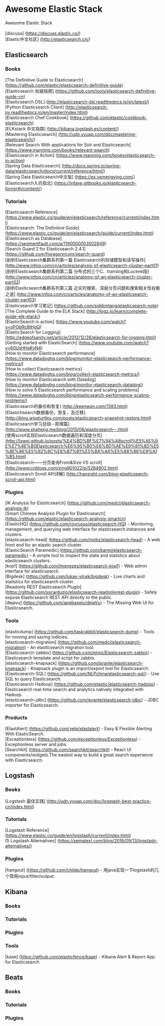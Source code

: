 # Awesome Elastic Stack
Awesome Elastic Stack <br /><br />
[discuss] (https://discuss.elastic.co/) <br />
[Elastic中文社区] (http://elasticsearch.cn/) <br />

## Elasticsearch

### Books
[The Definitive Guide to Elasticsearch] (https://github.com/elastic/elasticsearch-definitive-guide) <br />
[Elasticsearch 权威指南] (https://github.com/looly/elasticsearch-definitive-guide-cn) <br />
[Elasticsearch DSL] (http://elasticsearch-dsl.readthedocs.io/en/latest/) <br />
[Python Elasticsearch Client] (http://elasticsearch-py.readthedocs.io/en/master/index.html) <br />
[Elasticsearch Chef Cookbook] (https://github.com/elastic/cookbook-elasticsearch) <br />
[ELKstack 中文指南] (http://kibana.logstash.es/content/) <br />
[Mastering Elasticsearch] (http://udn.yyuap.com/doc/mastering-elasticsearch/) <br />
[Relevant Search With applications for Solr and Elasticsearch] (https://www.manning.com/books/relevant-search) <br />
[Elasticsearch in Action] (https://www.manning.com/books/elasticsearch-in-action) <br />
[Spring Data Elasticsearch] (http://docs.spring.io/spring-data/elasticsearch/docs/current/reference/html/) <br />
[Spring Data Elasticsearch中文版] (https://es.yemengying.com/) <br />
[Elasticsearch入坑指北] (https://infaye.gitbooks.io/elasticsearch-fornorth/content/) <br />

### Tutorials
[Elasticsearch Reference] (https://www.elastic.co/guide/en/elasticsearch/reference/current/index.html) <br />
[Elasticsearch: The Definitive Guide] (https://www.elastic.co/guide/en/elasticsearch/guide/current/index.html) <br />
[Elasticsearch as Database] (https://segmentfault.com/a/1190000003502849) <br />
[Search Guard 2 for Elasticsearch 2.4.1] (https://github.com/floragunncom/search-guard) <br />
[剖析Elasticsearch集群系列第一篇 Elasticsearch的存储模型和读写操作] (http://www.infoq.com/cn/articles/analysis-of-elasticsearch-cluster-part01) <br />
[剖析Elasticsearch集群系列第二篇 分布式的三个C、translog和Lucene段] (http://www.infoq.com/cn/articles/anatomy-of-an-elasticsearch-cluster-part02) <br />
[剖析Elasticsearch集群系列第三篇 近实时搜索、深层分页问题和搜索相关性权衡之道] (http://www.infoq.com/cn/articles/anatomy-of-an-elasticsearch-cluster-part03) <br />
[Elasticsearch学习笔记] (https://github.com/siddontang/elasticsearch-note) <br />
[The Complete Guide to the ELK Stack] (http://logz.io/learn/complete-guide-elk-stack/) <br />
[ElasticSearch in action] (https://www.youtube.com/watch?v=oPObRc8tHgQ) <br />
[ElasticSearch for Logging] (http://edgeofsanity.net/article/2012/12/26/elasticsearch-for-logging.html) <br />
[Getting started with ElasticSearch] (https://www.youtube.com/watch?v=60UsHHsKyN4) <br />
[How to monitor Elasticsearch performance] (https://www.datadoghq.com/blog/monitor-elasticsearch-performance-metrics/) <br />
[How to collect Elasticsearch metrics] (https://www.datadoghq.com/blog/collect-elasticsearch-metrics/) <br />
[How to monitor Elasticsearch with Datadog] (https://www.datadoghq.com/blog/monitor-elasticsearch-datadog/) <br />
[How to solve 5 Elasticsearch performance and scaling problems] (https://www.datadoghq.com/blog/elasticsearch-performance-scaling-problems/) <br />
[Elasticsearch的备份和恢复] (http://keenwon.com/1393.html) <br />
[Elastichsearch数据备份，恢复，及迁移] (http://blog.wiseturtles.com/posts/elasticsearch-snapshot-restore.html) <br />
[Elasticsearch学习总结--原理篇] (http://www.shaheng.me/blog/2015/06/elasticsearch--.html) <br />
[使用scroll实现Elasticsearch数据遍历和深度分页] (http://lxwei.github.io/posts/%E4%BD%BF%E7%94%A8scroll%E5%AE%9E%E7%8E%B0Elasticsearch%E6%95%B0%E6%8D%AE%E9%81%8D%E5%8E%86%E5%92%8C%E6%B7%B1%E5%BA%A6%E5%88%86%E9%A1%B5.html) <br />
[Elasticsearch——分页查询From&Size VS scroll] (http://www.cnblogs.com/xing901022/p/5284902.html) <br />
[Elasticsearch Scroll API详解] (http://hansight.com/blog-elasticsearch-scroll-api.html) <br />

### Plugins
[IK Analysis for Elasticsearch] (https://github.com/medcl/elasticsearch-analysis-ik) <br />
[Smart Chinese Analysis Plugin for Elasticsearch] (https://github.com/elastic/elasticsearch-analysis-smartcn) <br />
[ElasticHQ] (https://github.com/royrusso/elasticsearch-HQ) - Monitoring, management, and querying web interface for elasticsearch instances and clusters. <br />
[elasticsearch-head] (https://github.com/mobz/elasticsearch-head) - A web front end for an elastic search cluster. <br />
[ElasticSearch Paramedic] (https://github.com/karmi/elasticsearch-paramedic) - A simple tool to inspect the state and statistics about elasticsearch clusters. <br />
[kopf] (https://github.com/lmenezes/elasticsearch-kopf) - Web admin interface for elasticsearch. <br />
[Bigdesk] (https://github.com/lukas-vlcek/bigdesk) - Live charts and statistics for elasticsearch cluster. <br />
[Readonly REST Elasticsearch Plugin] (https://github.com/sscarduzio/elasticsearch-readonlyrest-plugin) - Safely expose Elasticsearch REST API directly to the public. <br />
[dejavu] (https://github.com/appbaseio/dejaVu) - The Missing Web UI for Elasticsearch. <br />

### Tools
[elasticdump] (https://github.com/taskrabbit/elasticsearch-dump) - Tools for moving and saving indicies. <br />
[elasticsearch-migration] (https://github.com/medcl/elasticsearch-migration) - An elasticsearch migration tool. <br />
[Elasticsearch-zabbix] (https://github.com/ejimz/Elasticsearch-zabbix) - Elasticsearch template and script for zabbix. <br />
[elasticsearch-knapsack] (https://github.com/jprante/elasticsearch-knapsack) - Knapsack plugin is an import/export tool for Elasticsearch. <br />
[Elasticsearch-SQL] (https://github.com/NLPchina/elasticsearch-sql/) - Use SQL to query Elasticsearch. <br />
[Elasticsearch Hadoop] (https://github.com/elastic/elasticsearch-hadoop) - Elasticsearch real-time search and analytics natively integrated with Hadoop. <br />
[elasticsearch-jdbc] (https://github.com/jprante/elasticsearch-jdbc) - JDBC importer for Elasticsearch. <br />

### Products
[ElastAlert] (https://github.com/yelp/elastalert) - Easy & Flexible Alerting With ElasticSearch. <br />
[Exceptionless] (https://github.com/exceptionless/Exceptionless) - Exceptionless server and jobs. <br />
[Searchkit] (https://github.com/searchkit/searchkit) - React UI components/widgets.The easiest way to build a great search experience with Elasticsearch. <br />

## Logstash

### Books
[Logstash 最佳实践] (http://udn.yyuap.com/doc/logstash-best-practice-cn/index.html) <br />

### Tutorials
[Logstash Reference] (https://www.elastic.co/guide/en/logstash/current/index.html) <br />
[5 Logstash Alternatives] (https://sematext.com/blog/2016/09/13/logstash-alternatives/) <br />

### Plugins
[hangout] (https://github.com/childe/hangout) - 用java实现一下logstash的几个常用input/filter/output. <br />

## Kibana
### Books

### Tutorials

### Plugins

### Tools
[kaae] (https://github.com/elasticfence/kaae) - Kibana Alert & Report App for Elasticsearch. <br />

## Beats
### Books

### Tutorials

### Plugins
